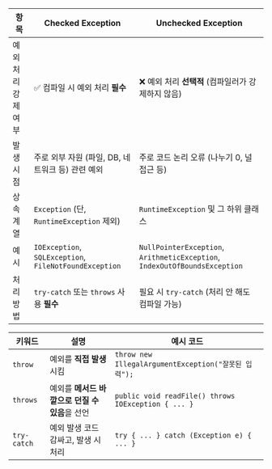 | 항목                  | Checked Exception                             | Unchecked Exception                             |
|-----------------------|-----------------------------------------------|-------------------------------------------------|
| 예외 처리 강제 여부      | ✅ 컴파일 시 예외 처리 **필수**                  | ❌ 예외 처리 **선택적** (컴파일러가 강제하지 않음)     |
| 발생 시점              | 주로 외부 자원 (파일, DB, 네트워크 등) 관련 예외     | 주로 코드 논리 오류 (나누기 0, 널 접근 등)             |
| 상속 계열              | `Exception` (단, `RuntimeException` 제외)       | `RuntimeException` 및 그 하위 클래스                   |
| 예시                  | `IOException`, `SQLException`, `FileNotFoundException` | `NullPointerException`, `ArithmeticException`, `IndexOutOfBoundsException` |
| 처리 방법              | `try-catch` 또는 `throws` 사용 **필수**            | 필요 시 `try-catch` (처리 안 해도 컴파일 가능)         |

| 키워드      | 설명                                        | 예시 코드                                                   |
|-------------|---------------------------------------------|-------------------------------------------------------------|
| `throw`     | 예외를 **직접 발생**시킴                         | `throw new IllegalArgumentException("잘못된 입력");`         |
| `throws`    | 예외를 **메서드 바깥으로 던질 수 있음**을 선언       | `public void readFile() throws IOException { ... }`         |
| `try-catch` | 예외 발생 코드 감싸고, 발생 시 처리                  | `try { ... } catch (Exception e) { ... }`                   |
